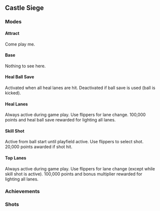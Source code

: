 ## Castle Siege

### Modes

#### Attract

Come play me.

#### Base

Nothing to see here.

#### Heal Ball Save

Activated when all heal lanes are hit.  Deactivated if ball save is used (ball is kicked).

#### Heal Lanes

Always active during game play.  Use flippers for lane change.  100,000 points and heal ball save rewarded for lighting all lanes.

#### Skill Shot

Active from ball start until playfield active.  Use flippers to select shot.  20,000 points awarded if shot hit.

#### Top Lanes

Always active during game play.  Use flippers for lane change (except while skill shot is active).  100,000 points and bonus multiplier rewarded for lighting all lanes.

### Achievements

### Shots
